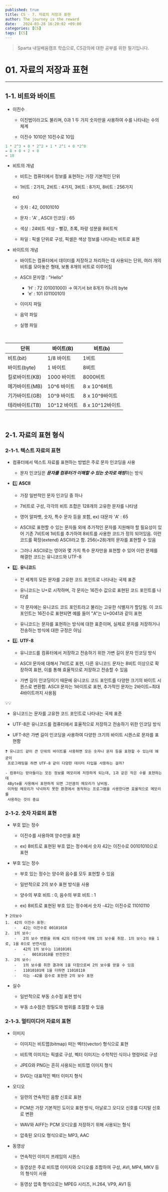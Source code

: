 ```yaml
---
published: true
title: CS - 7. 자료의 저장과 표현
author: The journey is the reward
date:   2024-03-28 16:20:02 +09:00
categories: [CS]
tags: [CS]
---
```


> Sparta 내일배움캠프 학습으로, CS강의에 대한 공부를 위한 필기입니다.


# 01. 자료의 저장과 표현

---
## 1-1. 비트와 바이트

- 이진수 
	- 이진법이라고도 불리며, 0과 1 두 가지 숫자만을 사용하여 수를 나타내는 수의 체계
	
	- 이진수 1010은 10진수로 10임

```java
1 * 2^3 + 0 * 2^2 + 1 * 2^1 + 0 *2^0
= 8 + 0 + 2 + 0
= 10
```

- 비트의 개념

	- 비트는 컴퓨터에서 정보를 표현하는 가장 기본적인 단위

	- 1비트 : 2가지, 2비트 : 4가지, 3비트 : 8가지, 8비트 : 256가지

	ex)
	- 숫자 : 42,  00101010
	
	- 문자 : 'A' ,  ASCII 인코딩 : 65
	- 색상 : 24비트 색상 - 빨강, 초록, 파랑 성분을 8비트씩
	- 파일 : 픽셀 단위로 구성, 픽셀은 색상 정보를 나타내는 비트로 표현

- 바이트의 개념
	- 바이트는 컴퓨터에서 데이터를 저장하고 처리하는 데 사용되는 단위, 여러 개의 비트를 모아놓은 형태, 보통 8개의 비트로 이루어짐
	
	- ASCII 문자열 : "Hello"
		- 'H' : 72  (01001000) -> 여기서 bit 8개가 하나의 byte
		- 'e' : 101 (01100101)
	
	- 이미지 파일 
	- 음악 파일
	- 실행 파일

<br>

| 단위 | 바이트(B) | 비트(b)|
|--|--|--|
|비트(bit) |1/8 바이트  |1비트 |
|바이트(byte)  |1 바이트 |8비트 |
| 킬로바이트(KB) |1000 바이트  |8000비트 |
|메가바이트(MB)  |10^6 바이트  |8 x 10^6비트 |
|기가바이트(GB)  |10^9 바이트  |8 x 10^9바이트 |
|테라바이트(TB)  |10^12 바이트  |8 x 10^12바이트 |

<br>


## 2-1. 자료의 표현 형식

### 2-1-1. 텍스트 자료의 표현

- 컴퓨터에서 텍스트 자료를 표현하는 방법은 주로 문자 인코딩을 사용
	- 문자 인코딩은 ***문자를 컴퓨터가 이해할 수 있는 숫자로 매핑***하는 방식

- 1️⃣ **ASCII**
	- 가장 일반적인 문자 인코딩 중 하나
	
	- 7비트로 구성, 각각의 비트 조합은 128개의 고유한 문자를 나타냄
	- 영어 알파벳, 숫자, 특수 문자 등을 포함, ex) 대문자 'A' : 65
	- ASCII로 표현할 수 있는 문자들 외에 추가적인 문자를 지원해야 할 필요성이 있어 기존 7비트에 1비트를 추가하여 8비트를 사용한 코드가 정의 되어있음. 이런 코드를 확장(extend) ASCII라고 함. 256(=28)개의 문자를 표현할 수 있음
	- 그러나 ASCII로는 영어와 몇 가지 특수 문자만을 표현할 수 있어 이런 문제를 해결한 코드는 유니코드와 UTF-8



- 2️⃣. **유니코드**

	- 전 세계의 모든 문자를 고유한 코드 포인트로 나타내는 국제 표준

    - 유니코드는 U+로 시작하며, 각 문자는 16진수 값으로 표현된 코드 포인트를 나타냄
    - 각 문자에는 유니코드 코드 포인트라고 불리는 고유한 식별자가 할당됨. 이 코드 포인트는 16진수로 표현되면 예를 들어 "A"는 U+0041과 같이 표현
    - 유니코드는 문자를 표현하는 방식에 대한 표준이며, 실제로 문자를 저장하거나 전송하는 방식에 대한 규정은 아님

- 3️⃣. **UTF-8**
	- 유니코드를 컴퓨터에서 저장하고 전송하기 위한 가변 길이 문자 인코딩 방식
	
	- ASCII 문자에 대해서 7비트로 표현, 다른 유니코드 문자는 8비트 이상으로 확장하여 표현, 이를 통해 효율적으로 저장하고 전송할 수 있음
	- 가변 길이 인코딩이기 때문에 유니코드 코드 포인트를 다양한 크기의 바이트 시퀀스로 변환함. ASCII 문자는 1바이트로 표현, 추가적인 문자는 2바이트~최대 4바이트까지 사용됨
	
💡💡

- 유니코드는 문자를 고유한 코드 포인트로 나타내는 국제 표준
	
- UTF-8은 유니코드를 컴퓨터에서 효율적으로 저장하고 전송하기 위한 인코딩 방식

- UFT-8은 가변 길이 인코딩을 사용하여 다양한 크기의 바이트 시퀀스로 문자를 표현함

```
❓ 유니코드 같이 큰 단위의 바이트를 사용하면 모든 숫자나 문자 등을 표현할 수 있는데 왜 굳이
 프로그래밍을 하면 UTF-8 같이 다양한 데이터 타입을 사용하는 걸까?

- 컴퓨터는 받아들이는 모든 정보를 메모리에 저장하게 되는데, 1과 같은 작은 수를 표현하는데
 4Byte를 사용해서 표현하게 되면 그만큼의 메모리가 낭비됨. 
 이처럼 메모리가 넉넉하지 못한 환경에서 동작하는 프로그램을 사용한다면 효율적으로 메모리를 
 사용하는 것이 중요
```


### 2-1-2. 숫자 자료의 표현
- 부호 없는 정수
	- 이진수를 사용하여 양수만을 표현
	
	- ex) 8비트로 표현된 부호 없는 정수에서 숫자 42는 이진수로 00101010으로 표현

- 부호 있는 정수
	- 부호 있는 정수는 양수와 음수를 모두 표현할 수 있음

	- 일반적으로 2의 보수 표현 방식을 사용

	- 양수의 부호 비트 : 0, 음수의 부호 비트 : 1
	- ex) 8비트로 표현된 부호 있는 정수에서 숫자 -42는 이진수로 11010110

```
❓ 2의보수
1.  42의 이진수 표현:
    -   42는 이진수로 00101010
2.  1의 보수:
    -   2의 보수 변환을 위해 42의 이진수에 대해 1의 보수를 취함. 1의 보수는 0을 1로, 1을 0으로 반전시킴
    -   42의 1의 보수는 11010101
        -   00101010를 반전한것
3.  2의 보수:
    -   1의 보수를 취한 결과에 1을 더함으로써 2의 보수를 얻을 수 있음
    -   11010101에 1을 더하면 11010110
    -   이는 -42를 음수로 표현한 2의 보수 표현
```

- 실수
	- 일반적으로 부동 소수점 표현 방식
	
	- 부동 소수점은 정밀도와 범위를 조절할 수 있음
	
### 2-1-3. 멀티미디어 자료의 표현
- 이미지
	- 이미지는 비트맵(bitmap) 떠는 벡터(vector) 형식으로 표현

	- 비트맥 이미지는 픽셀로 구성, 벡터 이미지는 수학적인 식이나 명령어로 구성
	- JPEG와 PNG는 흔히 사용되는 비트맵 이미지 형식
	- SVG는 대표적인 벡터 이미지 형식

- 오디오
	- 일련의 연속적인 음향 신호로 표현
	
	- PCM은 가장 기본적인 도이오 표현 방식, 아날로그 오디오 신호를 디지털 신호로 변환
	- WAV와 AIFF는 PCM 오디오를 저장하기 위해 사용되는 형식
	- 압축된 오디오 형식으로는 MP3, AAC

- 동영상
	- 연속적인 이미지 프레임의 시퀀스
	
	- 동영상은 주로 비트맵 이미지와 오디오를 조합하여 구성, AVI, MP4, MKV 등의 형식이 사용
	- 동영상 압축 형식으로는 MPEG 시리즈, H.264, VP9, AV1 등